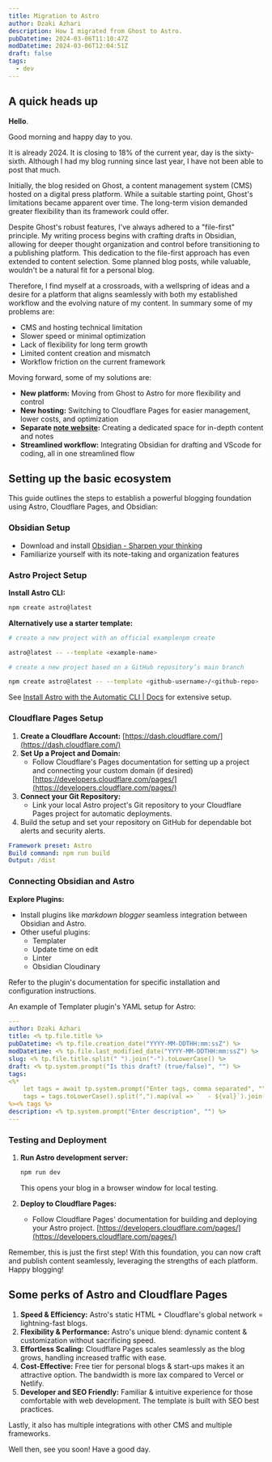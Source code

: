 ```yaml
---
title: Migration to Astro
author: Dzaki Azhari
description: How I migrated from Ghost to Astro.
pubDatetime: 2024-03-06T11:10:47Z
modDatetime: 2024-03-06T12:04:51Z
draft: false
tags:
  - dev
---
```


## A quick heads up

**Hello**.

Good morning and happy day to you.

It is already 2024. It is closing to 18% of the current year, day is the sixty-sixth. Although I had my blog running since last year, I have not been able to post that much.

Initially, the blog resided on Ghost, a content management system (CMS) hosted on a digital press platform. While a suitable starting point, Ghost's limitations became apparent over time. The long-term vision demanded greater flexibility than its framework could offer.

Despite Ghost's robust features, I've always adhered to a "file-first" principle. My writing process begins with crafting drafts in Obsidian, allowing for deeper thought organization and control before transitioning to a publishing platform. This dedication to the file-first approach has even extended to content selection. Some planned blog posts, while valuable, wouldn't be a natural fit for a personal blog.

Therefore, I find myself at a crossroads, with a wellspring of ideas and a desire for a platform that aligns seamlessly with both my established workflow and the evolving nature of my content. In summary some of my problems are:

- CMS and hosting technical limitation
- Slower speed or minimal optimization
- Lack of flexibility for long term growth
- Limited content creation and mismatch
- Workflow friction on the current framework

Moving forward, some of my solutions are:

- **New platform:** Moving from Ghost to Astro for more flexibility and control
- **New hosting:** Switching to Cloudflare Pages for easier management, lower costs, and optimization
- **Separate [note website](https://notes.dzakiazhari.com):** Creating a dedicated space for in-depth content and notes
- **Streamlined workflow:** Integrating Obsidian for drafting and VScode for coding, all in one streamlined flow

## Setting up the basic ecosystem

This guide outlines the steps to establish a powerful blogging foundation using Astro, Cloudflare Pages, and Obsidian:

### Obsidian Setup

- Download and install [Obsidian - Sharpen your thinking](https://obsidian.md)
- Familiarize yourself with its note-taking and organization features

### Astro Project Setup

**Install Astro CLI:**

```bash
npm create astro@latest
```

**Alternatively use a starter template:**

```bash
# create a new project with an official examplenpm create

astro@latest -- --template <example-name>

# create a new project based on a GitHub repository’s main branch

npm create astro@latest -- --template <github-username>/<github-repo>
```

See [Install Astro with the Automatic CLI | Docs](https://docs.astro.build/en/install/auto/) for extensive setup.

### Cloudflare Pages Setup

1. **Create a Cloudflare Account:** [https://dash.cloudflare.com/](https://dash.cloudflare.com/)
2. **Set Up a Project and Domain:**
   - Follow Cloudflare's Pages documentation for setting up a project and connecting your custom domain (if desired) [https://developers.cloudflare.com/pages/](https://developers.cloudflare.com/pages/)
3. **Connect your Git Repository:**
   - Link your local Astro project's Git repository to your Cloudflare Pages project for automatic deployments.
4. Build the setup and set your repository on GitHub for dependable bot alerts and security alerts.

```yaml title="Build Preset"
Framework preset: Astro
Build command: npm run build
Output: /dist
```

### Connecting Obsidian and Astro

**Explore Plugins:**

- Install plugins like _markdown blogger_ seamless integration between Obsidian and Astro.
- Other useful plugins:
  - Templater
  - Update time on edit
  - Linter
  - Obsidian Cloudinary

Refer to the plugin's documentation for specific installation and configuration instructions.

An example of Templater plugin's YAML setup for Astro:

```yaml title="Templater Frontmatter"
---
author: Dzaki Azhari
title: <% tp.file.title %>
pubDatetime: <% tp.file.creation_date("YYYY-MM-DDTHH:mm:ssZ") %>
modDatetime: <% tp.file.last_modified_date("YYYY-MM-DDTHH:mm:ssZ") %>
slug: <% tp.file.title.split(" ").join("-").toLowerCase() %>
draft: <% tp.system.prompt("Is this draft? (true/false)", "") %>
tags:
<%*
    let tags = await tp.system.prompt("Enter tags, comma separated", "")
    tags = tags.toLowerCase().split(",").map(val => `  - ${val}`).join("\n")
%><% tags %>
description: <% tp.system.prompt("Enter description", "") %>
---

```

### Testing and Deployment

1. **Run Astro development server:**

   ```bash
   npm run dev
   ```

   This opens your blog in a browser window for local testing.

2. **Deploy to Cloudflare Pages:**
   - Follow Cloudflare Pages' documentation for building and deploying your Astro project. [https://developers.cloudflare.com/pages/](https://developers.cloudflare.com/pages/)

Remember, this is just the first step! With this foundation, you can now craft and publish content seamlessly, leveraging the strengths of each platform. Happy blogging!

## Some perks of Astro and Cloudflare Pages

1. **Speed & Efficiency:** Astro's static HTML + Cloudflare's global network = lightning-fast blogs.
2. **Flexibility & Performance:** Astro's unique blend: dynamic content & customization without sacrificing speed.
3. **Effortless Scaling:** Cloudflare Pages scales seamlessly as the blog grows, handling increased traffic with ease.
4. **Cost-Effective:** Free tier for personal blogs & start-ups makes it an attractive option. The bandwidth is more lax compared to Vercel or Netlify.
5. **Developer and SEO Friendly:** Familiar & intuitive experience for those comfortable with web development. The template is built with SEO best practices.

Lastly, it also has multiple integrations with other CMS and multiple frameworks.

Well then, see you soon! Have a good day.
